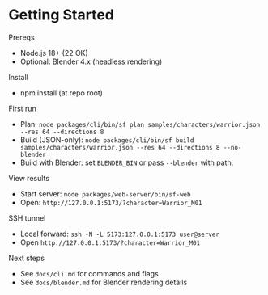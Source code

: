 # Getting Started

Prereqs

- Node.js 18+ (22 OK)
- Optional: Blender 4.x (headless rendering)

Install

- npm install (at repo root)

First run

- Plan: `node packages/cli/bin/sf plan samples/characters/warrior.json --res 64 --directions 8`
- Build (JSON-only): `node packages/cli/bin/sf build samples/characters/warrior.json --res 64 --directions 8 --no-blender`
- Build with Blender: set `BLENDER_BIN` or pass `--blender` with path.

View results

- Start server: `node packages/web-server/bin/sf-web`
- Open: `http://127.0.0.1:5173/?character=Warrior_M01`

SSH tunnel

- Local forward: `ssh -N -L 5173:127.0.0.1:5173 user@server`
- Open `http://127.0.0.1:5173/?character=Warrior_M01`

Next steps

- See `docs/cli.md` for commands and flags
- See `docs/blender.md` for Blender rendering details
